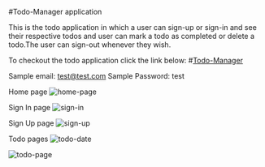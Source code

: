 #Todo-Manager application

This is the todo application in which a user can sign-up or sign-in and see their respective todos and user can mark a todo as completed or delete a todo.The user can sign-out whenever they wish.

To checkout the todo application click the link below:
#[Todo-Manager](https://yusuf-todo-manager-saas-201.herokuapp.com/)

Sample email: test@test.com
Sample Password: test

Home page
![home-page](https://user-images.githubusercontent.com/70701941/122189363-80795a00-ceae-11eb-9b89-7ffe94bfd266.png)

Sign In page
![sign-in](https://user-images.githubusercontent.com/70701941/122189369-82431d80-ceae-11eb-9f97-b9bcd04ec6c1.png)

Sign Up page
![sign-up](https://user-images.githubusercontent.com/70701941/122189376-82431d80-ceae-11eb-8424-bf666d7d3e08.png)

Todo pages
![todo-date](https://user-images.githubusercontent.com/70701941/122189382-82dbb400-ceae-11eb-87bc-b5124a4d16e8.png)

![todo-page](https://user-images.githubusercontent.com/70701941/122189386-83744a80-ceae-11eb-9993-d6f89b608a25.png)
